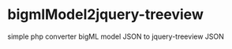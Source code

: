 bigmlModel2jquery-treeview
==========================

simple php converter bigML model JSON to jquery-treeview JSON